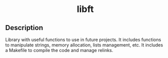 <h1 align="center">libft</h1>
<h2>Description</h2>
Library with useful functions to use in future projects. It includes functions to manipulate strings, memory allocation, lists management, etc.
It includes a Makefile to compile the code and manage relinks.
